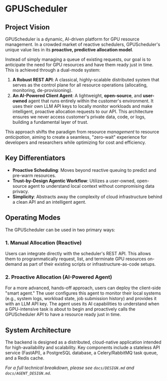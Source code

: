 # GPUScheduler

## Project Vision

GPUScheduler is a dynamic, AI-driven platform for GPU resource management. In a crowded market of reactive schedulers, GPUScheduler's unique value lies in its **proactive, predictive allocation model**.

Instead of simply managing a queue of existing requests, our goal is to anticipate the need for GPU resources and have them ready just in time. This is achieved through a dual-mode system:

1.  **A Robust REST API**: A classical, highly-scalable distributed system that serves as the control plane for all resource operations (allocating, monitoring, de-provisioning).
2.  **An AI-Powered Client Agent**: A lightweight, **open-source**, and **user-owned** agent that runs entirely within the customer's environment. It uses their own LLM API keys to locally monitor workloads and make intelligent, proactive allocation requests to our API. This architecture ensures we never access customer's private data, code, or logs, building a fundamental layer of trust.

This approach shifts the paradigm from resource *management* to resource *anticipation*, aiming to create a seamless, "zero-wait" experience for developers and researchers while optimizing for cost and efficiency.

## Key Differentiators

*   **Proactive Scheduling**: Moves beyond reactive queuing to predict and pre-warm resources.
*   **Trust-by-Design Agentic Workflow**: Utilizes a user-owned, open-source agent to understand local context without compromising data privacy.
*   **Simplicity**: Abstracts away the complexity of cloud infrastructure behind a clean API and an intelligent agent.

## Operating Modes

The GPUScheduler can be used in two primary ways:

### 1. Manual Allocation (Reactive)
Users can integrate directly with the scheduler's REST API. This allows them to programmatically request, list, and terminate GPU resources on-demand as part of their existing scripts or infrastructure-as-code setups.

### 2. Proactive Allocation (AI-Powered Agent)
For a more advanced, hands-off approach, users can deploy the client-side "smart agent." The user configures this agent to monitor their local systems (e.g., system logs, workload state, job submission history) and provides it with an LLM API key. The agent uses its AI capabilities to understand when a GPU-intensive task is about to begin and proactively calls the GPUScheduler API to have a resource ready just in time.

## System Architecture

The backend is designed as a distributed, cloud-native application intended for high-availability and scalability. Key components include a stateless API service (FastAPI), a PostgreSQL database, a Celery/RabbitMQ task queue, and a Redis cache.

*For a full technical breakdown, please see `docs/DESIGN.md` and `docs/AGENT_DESIGN.md`.*


